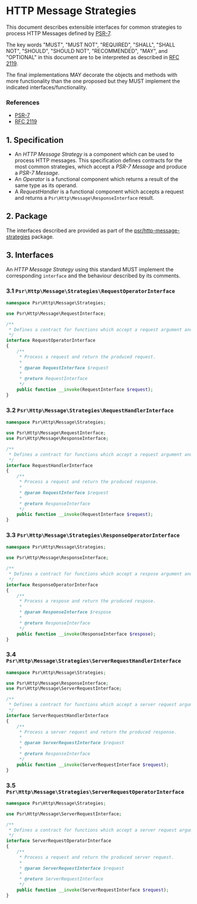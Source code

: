 # HTTP Message Strategies

This document describes extensible interfaces for common strategies to process
HTTP Messages defined by [PSR-7](http://www.php-fig.org/psr/psr-7/).

The key words "MUST", "MUST NOT", "REQUIRED", "SHALL", "SHALL NOT", "SHOULD",
"SHOULD NOT", "RECOMMENDED", "MAY", and "OPTIONAL" in this document are to be
interpreted as described in [RFC 2119](http://tools.ietf.org/html/rfc2119).

The final implementations MAY decorate the objects and methods with more
functionality than the one proposed but they MUST implement the indicated
interfaces/functionality.

### References

- [PSR-7](http://www.php-fig.org/psr/psr-7/)
- [RFC 2119](http://tools.ietf.org/html/rfc2119)

## 1. Specification

* An _HTTP Message Strategy_ is a component which can be used to process HTTP messages.
This specification defines contracts for the most common strategies, which accept a _PSR-7 Message_ and produce a _PSR-7 Message_.
* An _Operator_ is a functional component which returns a result of the same type as its operand.
* A _RequestHandler_ is a functional component which accepts a request and returns a `Psr\Http\Message\ResponseInterface` result.

## 2. Package

The interfaces described are provided as part of the [psr/http-message-strategies](https://github.com/http-message-strategies-interop/http-message-strategies) package.

## 3. Interfaces

An _HTTP Message Strategy_ using this standard MUST implement the corresponding `interface` and the behaviour described by its comments.

### 3.1 `Psr\Http\Message\Strategies\RequestOperatorInterface`

```php
namespace Psr\Http\Message\Strategies;

use Psr\Http\Message\RequestInterface;

/**
 * Defines a contract for functions which accept a request argument and produce a request.
 */
interface RequestOperatorInterface
{
    /**
     * Process a request and return the produced request.
     *
     * @param RequestInterface $request
     *
     * @return RequestInterface
     */
    public function __invoke(RequestInterface $request);
}
```

### 3.2 `Psr\Http\Message\Strategies\RequestHandlerInterface`

```php
namespace Psr\Http\Message\Strategies;

use Psr\Http\Message\RequestInterface;
use Psr\Http\Message\ResponseInterface;

/**
 * Defines a contract for functions which accept a request argument and produce a response.
 */
interface RequestHandlerInterface
{
    /**
     * Process a request and return the produced response.
     *
     * @param RequestInterface $request
     *
     * @return ResponseInterface
     */
    public function __invoke(RequestInterface $request);
}
```

### 3.3 `Psr\Http\Message\Strategies\ResponseOperatorInterface`

```php
namespace Psr\Http\Message\Strategies;

use Psr\Http\Message\ResponseInterface;

/**
 * Defines a contract for functions which accept a respose argument and produce a respose.
 */
interface ResponseOperatorInterface
{
    /**
     * Process a respose and return the produced respose.
     *
     * @param ResponseInterface $respose
     *
     * @return ResponseInterface
     */
    public function __invoke(ResponseInterface $respose);
}
```

### 3.4 `Psr\Http\Message\Strategies\ServerRequestHandlerInterface`

```php
namespace Psr\Http\Message\Strategies;

use Psr\Http\Message\ResponseInterface;
use Psr\Http\Message\ServerRequestInterface;

/**
 * Defines a contract for functions which accept a server request argument and produce a respose.
 */
interface ServerRequestHandlerInterface
{
    /**
     * Process a server request and return the produced response.
     *
     * @param ServerRequestInterface $request
     *
     * @return ResponseInterface
     */
    public function __invoke(ServerRequestInterface $request);
}
```

### 3.5 `Psr\Http\Message\Strategies\ServerRequestOperatorInterface`

```php
namespace Psr\Http\Message\Strategies;

use Psr\Http\Message\ServerRequestInterface;

/**
 * Defines a contract for functions which accept a server request argument and produce a server request.
 */
interface ServerRequestOperatorInterface
{
    /**
     * Process a request and return the produced server request.
     *
     * @param ServerRequestInterface $request
     *
     * @return ServerRequestInterface
     */
    public function __invoke(ServerRequestInterface $request);
}
```
